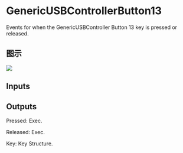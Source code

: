 # GenericUSBControllerButton13

Events for when the GenericUSBController Button 13 key is pressed or released.

## 图示

![]($-20221218-19232019.png)

## Inputs

## Outputs

Pressed: Exec.

Released: Exec.

Key: Key Structure.

